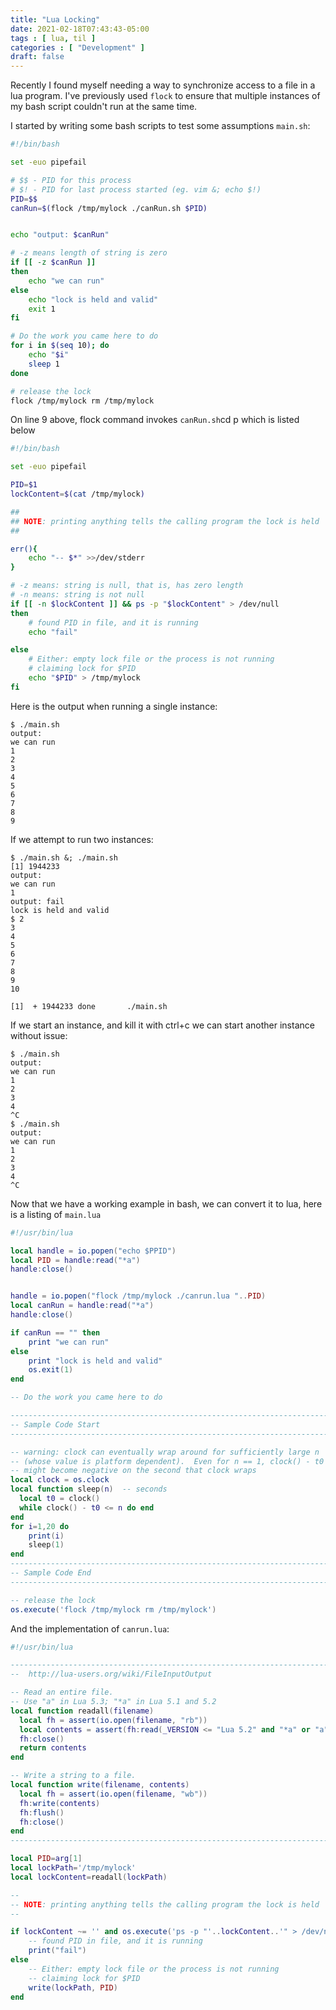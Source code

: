 ```yaml
---
title: "Lua Locking"
date: 2021-02-18T07:43:43-05:00
tags : [ lua, til ]
categories : [ "Development" ]
draft: false
---
```


Recently I found myself needing a way to synchronize access to a file in a lua program. I've previously used `flock` to ensure that multiple instances of my bash script couldn't run at the same time.


I started by writing some bash scripts to test some assumptions `main.sh`:
```bash
#!/bin/bash

set -euo pipefail

# $$ - PID for this process
# $! - PID for last process started (eg. vim &; echo $!)
PID=$$
canRun=$(flock /tmp/mylock ./canRun.sh $PID)


echo "output: $canRun"

# -z means length of string is zero
if [[ -z $canRun ]]
then
    echo "we can run"
else
    echo "lock is held and valid"
    exit 1
fi

# Do the work you came here to do
for i in $(seq 10); do
    echo "$i"
    sleep 1
done

# release the lock
flock /tmp/mylock rm /tmp/mylock
```

On line 9 above, flock command invokes `canRun.sh`cd p which is listed below

```bash {linenos=table,anchorlinenos=true}
#!/bin/bash

set -euo pipefail

PID=$1
lockContent=$(cat /tmp/mylock)

##
## NOTE: printing anything tells the calling program the lock is held
##

err(){
    echo "-- $*" >>/dev/stderr
}

# -z means: string is null, that is, has zero length
# -n means: string is not null
if [[ -n $lockContent ]] && ps -p "$lockContent" > /dev/null
then
    # found PID in file, and it is running
    echo "fail"

else
    # Either: empty lock file or the process is not running
    # claiming lock for $PID
    echo "$PID" > /tmp/mylock
fi
```

Here is the output when running a single instance:
```shell
$ ./main.sh
output: 
we can run
1
2
3
4
5
6
7
8
9
```
If we attempt to run two instances:
```shell
$ ./main.sh &; ./main.sh
[1] 1944233
output: 
we can run
1
output: fail
lock is held and valid
$ 2
3
4
5
6
7
8
9
10

[1]  + 1944233 done       ./main.sh
```
If we start an instance, and kill it with ctrl+c we can start another instance without issue:
```shell
$ ./main.sh
output: 
we can run
1
2
3
4
^C
$ ./main.sh
output: 
we can run
1
2
3
4
^C
```

Now that we have a working example in bash, we can convert it to lua, here is a listing of `main.lua`
```lua
#!/usr/bin/lua

local handle = io.popen("echo $PPID")
local PID = handle:read("*a")
handle:close()


handle = io.popen("flock /tmp/mylock ./canrun.lua "..PID)
local canRun = handle:read("*a")
handle:close()

if canRun == "" then
    print "we can run"
else
    print "lock is held and valid"
    os.exit(1)
end

-- Do the work you came here to do

-------------------------------------------------------------------------------
-- Sample Code Start
-------------------------------------------------------------------------------

-- warning: clock can eventually wrap around for sufficiently large n
-- (whose value is platform dependent).  Even for n == 1, clock() - t0
-- might become negative on the second that clock wraps
local clock = os.clock
local function sleep(n)  -- seconds
  local t0 = clock()
  while clock() - t0 <= n do end
end
for i=1,20 do
    print(i)
    sleep(1)
end
-------------------------------------------------------------------------------
-- Sample Code End
-------------------------------------------------------------------------------

-- release the lock
os.execute('flock /tmp/mylock rm /tmp/mylock')
```

And the implementation of `canrun.lua`:
```lua
#!/usr/bin/lua

-------------------------------------------------------------------------------
--  http://lua-users.org/wiki/FileInputOutput

-- Read an entire file.
-- Use "a" in Lua 5.3; "*a" in Lua 5.1 and 5.2
local function readall(filename)
  local fh = assert(io.open(filename, "rb"))
  local contents = assert(fh:read(_VERSION <= "Lua 5.2" and "*a" or "a"))
  fh:close()
  return contents
end

-- Write a string to a file.
local function write(filename, contents)
  local fh = assert(io.open(filename, "wb"))
  fh:write(contents)
  fh:flush()
  fh:close()
end
-------------------------------------------------------------------------------

local PID=arg[1]
local lockPath='/tmp/mylock'
local lockContent=readall(lockPath)

--
-- NOTE: printing anything tells the calling program the lock is held
--

if lockContent ~= '' and os.execute('ps -p "'..lockContent..'" > /dev/null') == 0 then
    -- found PID in file, and it is running
    print("fail")
else
    -- Either: empty lock file or the process is not running
    -- claiming lock for $PID
    write(lockPath, PID)
end
```
